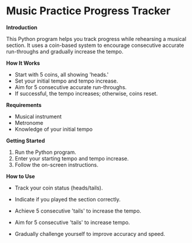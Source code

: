 # Music Practice Progress Tracker

**Introduction**

This Python program helps you track progress while rehearsing a musical section. It uses a coin-based system to encourage consecutive accurate run-throughs and gradually increase the tempo.

**How It Works**

- Start with 5 coins, all showing 'heads.'
- Set your initial tempo and tempo increase.
- Aim for 5 consecutive accurate run-throughs.
- If successful, the tempo increases; otherwise, coins reset.

**Requirements**

- Musical instrument
- Metronome
- Knowledge of your initial tempo

**Getting Started**

1. Run the Python program.
2. Enter your starting tempo and tempo increase.
3. Follow the on-screen instructions.

**How to Use**

- Track your coin status (heads/tails).
- Indicate if you played the section correctly.
- Achieve 5 consecutive 'tails' to increase the tempo.

- Aim for 5 consecutive 'tails' to increase tempo.
- Gradually challenge yourself to improve accuracy and speed.
